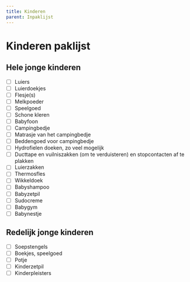 ```yaml
---
title: Kinderen
parent: Inpaklijst
---
```


# Kinderen paklijst

## Hele jonge kinderen

- [ ] Luiers
- [ ] Luierdoekjes
- [ ] Flesje(s)
- [ ] Melkpoeder
- [ ] Speelgoed
- [ ] Schone kleren
- [ ] Babyfoon
- [ ] Campingbedje
- [ ] Matrasje van het campingbedje
- [ ] Beddengoed voor campingbedje
- [ ] Hydrofielen doeken, zo veel mogelijk
- [ ] Ducttape en vuilniszakken (om te verduisteren) en stopcontacten af te plakken
- [ ] Luierzakken
- [ ] Thermosfles
- [ ] Wikkeldoek
- [ ] Babyshampoo
- [ ] Babyzetpil
- [ ] Sudocreme
- [ ] Babygym
- [ ] Babynestje

## Redelijk jonge kinderen

- [ ] Soepstengels
- [ ] Boekjes, speelgoed
- [ ] Potje
- [ ] Kinderzetpil
- [ ] Kinderpleisters
